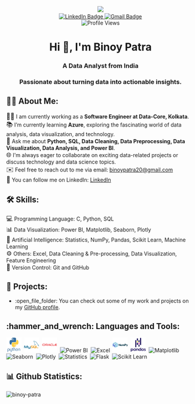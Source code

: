 <div id="header" align="center">
  <img src="https://media.giphy.com/media/M9gbBd9nbDrOTu1Mqx/giphy.gif" width="100"/>
</div>

<div align="center">
  <div id="badges">
    <a href="https://www.linkedin.com/in/binoy-patra-b9277b1b2/">
      <img src="https://img.shields.io/badge/LinkedIn-blue?style=for-the-badge&logo=linkedin&logoColor=white" alt="LinkedIn Badge"/>
    </a>
    <a href="mailto:binoypatra20@gmail.com">
      <img src="https://img.shields.io/badge/Gmail-red?style=for-the-badge&logo=gmail&logoColor=white" alt="Gmail Badge"/>
    </a>
  </div>
  
  <div id="profile-views">
    <img src="https://komarev.com/ghpvc/?username=binoy-patra&style=flat-square&color=blue" alt="Profile Views"/>
  </div>

  <h1 align="center">Hi 👋, I'm Binoy Patra</h1>
  <h3 align="center">A Data Analyst from India</h3>
  <h3 align="center">Passionate about turning data into actionable insights.</h3>
  
 <div align="left">
    <h2>👨‍💻 About Me:</h2>
    <p>
      <ul style="list-style-type: none; padding: 0;">
        <li><span style="font-size: larger;">🧑‍💼</span> I am currently working as a <strong>Software Engineer at Data-Core, Kolkata</strong>.<br/></li>
        <li><span style="font-size: larger;">📚</span> I’m currently learning <strong>Azure</strong>, exploring the fascinating world of data analysis, data visualization, and technology.<br/></li>
        <li><span style="font-size: larger;">💬</span> Ask me about <strong>Python, SQL, Data Cleaning, Data Preprocessing, Data Visualization, Data Analysis, and Power BI</strong>.<br/></li>
        <li><span style="font-size: larger;">🌐</span> I'm always eager to collaborate on exciting data-related projects or discuss technology and data science topics.<br/></li>
        <li><span style="font-size: larger;">✉️</span> Feel free to reach out to me via email: <a href="mailto:binoypatra20@gmail.com">binoypatra20@gmail.com</a><br/></li>
        <li><span style="font-size: larger;">🔗</span> You can follow me on LinkedIn: <a href="https://www.linkedin.com/in/binoy-patra-b9277b1b2">LinkedIn</a><br/></li>
      </ul>
    </p>
  </div>

  <div align="left">
    <h2>🛠️ Skills:</h2>
    <ul style="list-style-type: none; padding: 0;">
      <li><span style="font-size: larger;">💻</span> Programming Language: C, Python, SQL</li>
      <li><span style="font-size: larger;">📊</span> Data Visualization: Power BI, Matplotlib, Seaborn, Plotly</li>
      <li><span style="font-size: larger;">🤖</span> Artificial Intelligence: Statistics, NumPy, Pandas, Scikit Learn, Machine Learning</li>
      <li><span style="font-size: larger;">⚙️</span> Others: Excel, Data Cleaning & Pre-processing, Data Visualization, Feature Engineering</li>
      <li><span style="font-size: larger;">🔧</span> Version Control: Git and GitHub</li>
    </ul>
  </div>

  <div align="left">
    <h2>📁 Projects:</h2>
    <ul>
      <li>:open_file_folder: You can check out some of my work and projects on my <a href="https://github.com/binoy-patra">GitHub profile</a>.</li>
    </ul>
  </div>
  
  <div align="left">
  <h2>:hammer_and_wrench: Languages and Tools:</h2>
  <div>
    <img src="https://github.com/devicons/devicon/blob/master/icons/python/python-original-wordmark.svg" title="Python" alt="Python" width="40" height="40"/>&nbsp;
    <img src="https://raw.githubusercontent.com/devicons/devicon/master/icons/mysql/mysql-original-wordmark.svg" title="MySQL" alt="MySQL" width="40" height="40"/>&nbsp;
    <img src="https://raw.githubusercontent.com/devicons/devicon/master/icons/oracle/oracle-original.svg" title="Oracle" alt="Oracle" width="40" height="40"/>&nbsp;
    <img src="https://upload.wikimedia.org/wikipedia/commons/c/cf/New_Power_BI_Logo.svg" title="Power BI" alt="Power BI" width="40" height="40"/>&nbsp;
    <img src="https://freebiehive.com/wp-content/uploads/2022/04/Microsoft-Excel-Icon-PNG.jpg" title="Excel" alt="Excel" width="40" height="40"/>&nbsp;
    <img src="https://github.com/devicons/devicon/blob/master/icons/numpy/numpy-original-wordmark.svg" title="NumPy" alt="NumPy" width="40" height="40"/>&nbsp;
    <img src="https://github.com/devicons/devicon/blob/master/icons/pandas/pandas-original-wordmark.svg" title="Pandas" alt="Pandas" width="40" height="40"/>&nbsp;
    <img src="https://matplotlib.org/stable/_images/sphx_glr_logos2_001.png" title="Matplotlib" alt="Matplotlib" width="40" height="40"/>&nbsp;
    <img src="https://seaborn.pydata.org/_static/logo-wide-lightbg.svg" title="Seaborn" alt="Seaborn" width="40" height="40"/>&nbsp;
    <img src="https://plotly.com/favicon.ico" title="Plotly" alt="Plotly" width="40" height="40"/>&nbsp;
    <img src="https://img.icons8.com/plasticine/100/000000/statistics.png" title="Statistics" alt="Statistics" width="40" height="40"/>&nbsp;
    <img src="https://flask.palletsprojects.com/en/2.0.x/_images/flask-logo.png" title="Flask" alt="Flask" width="40" height="40"/>&nbsp;
    <img src="https://upload.wikimedia.org/wikipedia/commons/0/05/Scikit_learn_logo_small.svg" title="Scikit Learn" alt="Scikit Learn" width="40" height="40"/>&nbsp;
  </div>

  <div align="left">
    <h2>📊 Github Statistics:</h2>
    <p><img align="center" src="https://github-readme-streak-stats.herokuapp.com/?user=binoy-patra&" alt="binoy-patra" /></p>
  </div>

</div>
